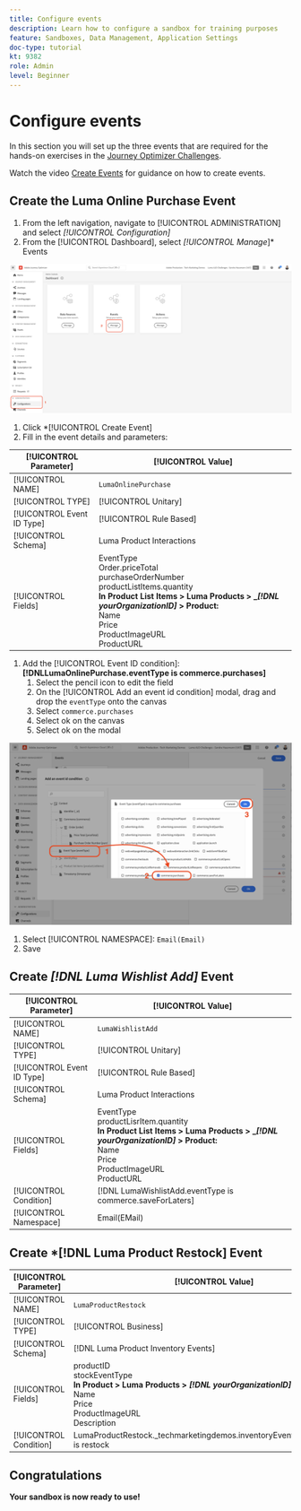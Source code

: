 ```yaml
---
title: Configure events
description: Learn how to configure a sandbox for training purposes 
feature: Sandboxes, Data Management, Application Settings
doc-type: tutorial
kt: 9382
role: Admin
level: Beginner
---
```


# Configure events

In this section you will set up the three events that are required for the hands-on exercises in the [Journey Optimizer Challenges](/help/challenges/introduction-and-pre-requisites.md).

Watch the video [Create Events](/help/set-up-journeys/create-events.md) for guidance on how to create events.

## Create the Luma Online Purchase Event

1. From the left navigation, navigate to [!UICONTROL ADMINISTRATION] and select *[!UICONTROL Configuration]*
2. From the [!UICONTROL Dashboard], select *[!UICONTROL Manage*]* Events

![Manage events](assets/create-events.png)

1. Click *[!UICONTROL Create Event]
1. Fill in the event details and parameters:

 |[!UICONTROL Parameter] |[!UICONTROL Value]|
   |-------------|-----------|
   | [!UICONTROL NAME]|`LumaOnlinePurchase`|
   | [!UICONTROL TYPE]| [!UICONTROL Unitary] |
  |[!UICONTROL Event ID Type]|[!UICONTROL Rule Based]
  | [!UICONTROL Schema]| Luma Product Interactions
| [!UICONTROL Fields]| EventType <br>Order.priceTotal<br>purchaseOrderNumber<br>productListItems.quantity<br><b>In Product List Items > Luma Products > _*[!DNL yourOrganizationID]* > Product:</b> <br> Name<br>Price<br> ProductImageURL<br>ProductURL|

1. Add the [!UICONTROL Event ID condition]: **[!DNLLumaOnlinePurchase.eventType is commerce.purchases]**
   1. Select the pencil icon to edit the field
   2. On the [!UICONTROL Add an event id condition] modal, drag and drop the `eventType` onto the canvas
   3. Select `commerce.purchases`
   4. Select ok on the canvas
   5. Select ok on the modal 

![Add event condition](/help/tutorial-configure-a-training-sandbox/assets/Event-lumaOnlinePurchase-condition-1.png)

1. Select [!UICONTROL NAMESPACE]: `Email(Email)`
1. Save

## Create *[!DNL Luma Wishlist Add]* Event

[!UICONTROL Parameter] |[!UICONTROL Value]|
   |-------------|-----------|
   | [!UICONTROL NAME]|`LumaWishlistAdd`|
   | [!UICONTROL TYPE]| [!UICONTROL Unitary] |
  |[!UICONTROL Event ID Type]|[!UICONTROL Rule Based]
  | [!UICONTROL Schema]| Luma Product Interactions
| [!UICONTROL Fields]| EventType<br>productLisrItem.quantity<br><b>In Product List Items > Luma Products > _*[!DNL yourOrganizationID]* > Product:</b> <br>Name<br>Price<br> ProductImageURL<br>ProductURL|
|[!UICONTROL Condition]| [!DNL LumaWishlistAdd.eventType is commerce.saveForLaters]|
|[!UICONTROL Namespace]| Email(EMail)|

## Create *[!DNL Luma Product Restock] Event

[!UICONTROL Parameter] |[!UICONTROL Value]|
   |-------------|-----------|
   | [!UICONTROL NAME]|`LumaProductRestock`|
   | [!UICONTROL TYPE]| [!UICONTROL Business] |
  | [!UICONTROL Schema]| [!DNL Luma Product Inventory Events]|
| [!UICONTROL Fields]| productID <br> stockEventType<br><b>In Product > Luma Products > *[!DNL yourOrganizationID]* > Product:</b> <br>Name<br>Price<br> ProductImageURL<br>Description|
|[!UICONTROL Condition]| LumaProductRestock._techmarketingdemos.inventoryEvent.stockEventType is restock|


## Congratulations

**Your sandbox is now ready to use!**
